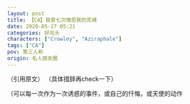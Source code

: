```yaml
---
layout: post
title: 【CA】我曾七次憎恶我的灵魂
date: 2020-05-27 05:21
categories: 好兆头
characters: ["Crowley", "Aziraphale"]
tags: ["CA"]
pov: 第三人称
origin: 名人朋友圈
---
```


（引用原文）
（具体措辞再check一下）

（可以每一次作为一次诱惑的事件，或自己的忏悔，或天使的动作
